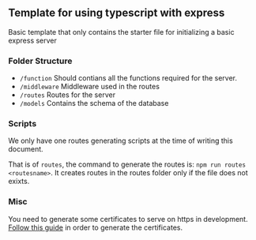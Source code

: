 ## Template for using typescript with express

Basic template that only contains the starter file for initializing a basic express server

### Folder Structure

- `/function`
  Should contians all the functions required for the server.
- `/middleware`
  Middleware used in the routes
- `/routes`
  Routes for the server
- `/models`
  Contains the schema of the database

### Scripts

We only have one routes generating scripts at the time of writing this document.

That is of `routes`, the command to generate the routes is:
`npm run routes <routesname>`. It creates routes in the routes folder only if the file does not exixts.

### Misc

You need to generate some certificates to serve on https in development.
[Follow this guide](https://nodejs.org/en/knowledge/HTTP/servers/how-to-create-a-HTTPS-server/#:~:text=To%20start%20your%20https%20server,the%20file%20on%20the%20terminal.&text=or%20in%20your%20browser%2C%20by,to%20https%3A%2F%2Flocalhost%3A8000%20.) in order to generate the certificates.
